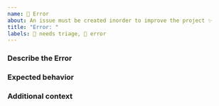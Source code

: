 ```yaml
---
name: 🐛 Error
about: An issue must be created inorder to improve the project ✨
title: "Error: "
labels: 👀 needs triage, 🐛 error
---
```


### Describe the Error

<!-- A clear and concise description of what the bug is. -->

### Expected behavior

<!-- A clear and concise description of what you expected to happen. -->

### Additional context

<!-- Add any other context about the problem or helpful links here. -->

